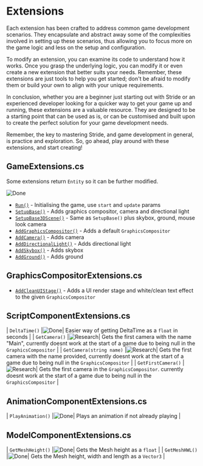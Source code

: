 # Extensions

Each extension has been crafted to address common game development scenarios. They encapsulate and abstract away some of the complexities involved in setting up these scenarios, thus allowing you to focus more on the game logic and less on the setup and configuration.

To modify an extension, you can examine its code to understand how it works. Once you grasp the underlying logic, you can modify it or even create a new extension that better suits your needs. Remember, these extensions are just tools to help you get started; don't be afraid to modify them or build your own to align with your unique requirements.

In conclusion, whether you are a beginner just starting out with Stride or an experienced developer looking for a quicker way to get your game up and running, these extensions are a valuable resource. They are designed to be a starting point that can be used as is, or can be customised and built upon to create the perfect solution for your game development needs.

Remember, the key to mastering Stride, and game development in general, is practice and exploration. So, go ahead, play around with these extensions, and start creating!

## GameExtensions.cs

Some extensions return `Entity` so it can be further modified.

![Done](https://img.shields.io/badge/status-done-green)

- [`Run()`](xref:Stride.CommunityToolkit.Engine.GameExtensions.Run(Stride.Engine.Game,Stride.Games.GameContext,System.Action{Stride.Engine.Scene},System.Action{Stride.Engine.Scene,Stride.Games.GameTime})) - Initialising the game, use `start` and `update` params
- [`SetupBase()`](xref:Stride.CommunityToolkit.Engine.GameExtensions.SetupBase(Stride.Engine.Game)) - Adds graphics compositor, camera and directional light
- [`SetupBase3DScene()`](xref:Stride.CommunityToolkit.Engine.GameExtensions.SetupBase3DScene(Stride.Engine.Game)) - Same as `SetupBase()` plus skybox, ground, mouse look camera
- [`AddGraphicsCompositor()`](xref:Stride.CommunityToolkit.Engine.GameExtensions.AddGraphicsCompositor(Stride.Engine.Game)) - Adds a default `GraphicsCompositor`
- [`AddCamera()`](xref:Stride.CommunityToolkit.Engine.GameExtensions.AddCamera(Stride.Engine.Game,System.String,System.Nullable{Stride.Core.Mathematics.Vector3},System.Nullable{Stride.Core.Mathematics.Vector3})) - Adds camera
- [`AddDirectionalLight()`](xref:Stride.CommunityToolkit.Engine.GameExtensions.AddDirectionalLight(Stride.Engine.Game,System.String)) - Adds directional light
- [`AddSkybox()`](xref:Stride.CommunityToolkit.Engine.GameExtensions.AddSkybox(Stride.Engine.Game,System.String)) - Adds skybox
- [`AddGround()`](xref:Stride.CommunityToolkit.Engine.GameExtensions.AddGround(Stride.Engine.Game,System.String,System.Nullable{Stride.Core.Mathematics.Vector2},System.Boolean)) - Adds ground

## GraphicsCompositorExtensions.cs

- [`AddCleanUIStage()`](xref:Stride.CommunityToolkit.Rendering.Compositing.GraphicsCompositorExtensions.AddCleanUIStage(Stride.Rendering.Compositing.GraphicsCompositor)) - Adds a UI render stage and white/clean text effect to the given `GraphicsCompositor`

## ScriptComponentExtensions.cs

| ```DeltaTime()``` |![Done](https://img.shields.io/badge/status-done-green)| Easier way of getting DeltaTime as a `float` in seconds |
| ```GetCamera()``` |![Research](https://img.shields.io/badge/status-research-blue)| Gets the first camera with the name "Main", currently doesnt work at the start of a game due to being null in the `GraphicsCompositor` |
| ```GetCamera(string name)``` |![Research](https://img.shields.io/badge/status-research-blue)| Gets the first camera with the name provided, currently doesnt work at the start of a game due to being null in the `GraphicsCompositor` |
| ```GetFirstCamera()``` |![Research](https://img.shields.io/badge/status-research-blue)| Gets the first camera in the `GraphicsCompositor`. currently doesnt work at the start of a game due to being null in the `GraphicsCompositor` |

## AnimationComponentExtensions.cs

| ```PlayAnimation()``` |![Done](https://img.shields.io/badge/status-done-green)| Plays an animation if not already playing |

## ModelComponentExtensions.cs

| ```GetMeshHeight()``` |![Done](https://img.shields.io/badge/status-done-green)| Gets the Mesh height as a `float` |
| ```GetMeshHWL()``` |![Done](https://img.shields.io/badge/status-done-green)| Gets the Mesh height, width and length as a `Vector3` |
